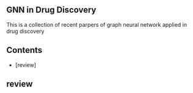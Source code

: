 ## GNN in Drug Discovery
This is a collection of recent parpers of graph neural network applied in drug discovery

## Contents
- [review]

## review
